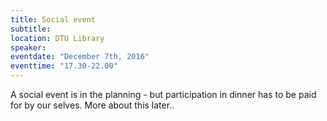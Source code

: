```yaml
---
title: Social event
subtitle:
location: DTU Library
speaker:
eventdate: "December 7th, 2016"
eventtime: "17.30-22.00"
---
```


A social event is in the planning - but participation in dinner has to be paid for by our selves.
More about this later..
